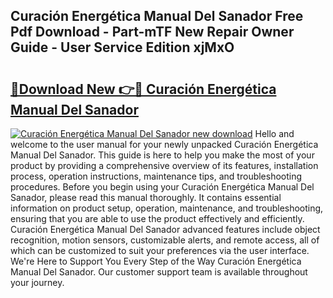 ## Curación Energética Manual Del Sanador Free Pdf Download - Part-mTF New Repair Owner Guide - User Service Edition xjMxO

# <h2><a href="http://bc258.oget.top/?id=Curaci%c3%b3n+Energ%c3%a9tica+Manual+Del+Sanador">🔗Download New 👉🔴 Curación Energética Manual Del Sanador</a></h2>

[![Curación Energética Manual Del Sanador new download](https://i.imgur.com/5g1atiW.png)](http://bc258.oget.top/?id=Curaci%c3%b3n+Energ%c3%a9tica+Manual+Del+Sanador)
Hello and welcome to the user manual for your newly unpacked Curación Energética Manual Del Sanador. This guide is here to help you make the most of your product by providing a comprehensive overview of its features, installation process, operation instructions, maintenance tips, and troubleshooting procedures. Before you begin using your Curación Energética Manual Del Sanador, please read this manual thoroughly. It contains essential information on product setup, operation, maintenance, and troubleshooting, ensuring that you are able to use the product effectively and efficiently. Curación Energética Manual Del Sanador advanced features include object recognition, motion sensors, customizable alerts, and remote access, all of which can be customized to suit your preferences via the user interface. We're Here to Support You Every Step of the Way Curación Energética Manual Del Sanador. Our customer support team is available throughout your journey.
